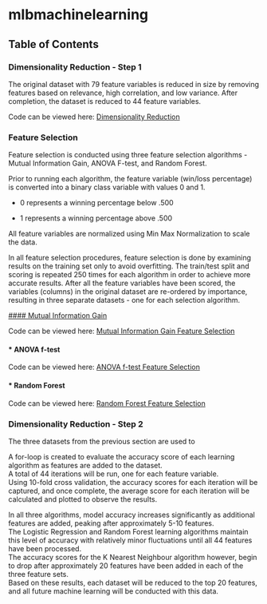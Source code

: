 # mlbmachinelearning

## Table of Contents

### Dimensionality Reduction - Step 1

The original dataset with 79 feature variables is reduced in size by removing features based on relevance, high correlation, and low variance.
After completion, the dataset is reduced to 44 feature variables. 

Code can be viewed here: [Dimensionality Reduction](CIND820_Dimensionality_Reduction.ipynb)

### Feature Selection

Feature selection is conducted using three feature selection algorithms - Mutual Information Gain, ANOVA F-test, and Random Forest.

Prior to running each algorithm, the feature variable (win/loss percentage) is converted into a binary class variable with values 0 and 1.
<br>
* 0 represents a winning percentage below .500

* 1 represents a winning percentage above .500

All feature variables are normalized using Min Max Normalization to scale the data.

In all feature selection procedures, feature selection is done by examining results on the training set only to avoid overfitting.
The train/test split and scoring is repeated 250 times for each algorithm in order to achieve more accurate results. 
After all the feature variables have been scored, the variables (columns) in the original dataset are re-ordered by importance, resulting in three separate datasets - one for each selection algorithm.

<u>#### Mutual Information Gain</u>

Code can be viewed here: [Mutual Information Gain Feature Selection](CIND820_Feature_selection_(ANOVA_F_test).ipynb)

#### * ANOVA f-test

Code can be viewed here: [ANOVA f-test Feature Selection](CIND820_Feature_selection_(info_gain).ipynb)

#### * Random Forest

Code can be viewed here: [Random Forest Feature Selection](CIND820_Feature_selection_(Random_Forest).ipynb)

### Dimensionality Reduction - Step 2

The three datasets from the previous section are used to 

A for-loop is created to evaluate the accuracy score of each learning algorithm as features are added to the dataset. <br>
A total of 44 iterations will be run, one for each feature variable. <br>
Using 10-fold cross validation, the accuracy scores for each iteration will be captured, and once complete, the average score for each iteration will be calculated and plotted to observe the results. 

In all three algorithms, model accuracy increases significantly as additional features are added, peaking after approximately 5-10 features. <br>
The Logistic Regression and Random Forest learning algorithms maintain this level of accuracy with relatively minor fluctuations until all 44 features have been processed. <br>
The accuracy scores for the K Nearest Neighbour algorithm however, begin to drop after approximately 20 features have been added in each of the three feature sets. <br>
Based on these results, each dataset will be reduced to the top 20 features, and all future machine learning will be conducted with this data. 
